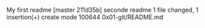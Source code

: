 My first readme
[master 211d35b] seconde readme
 1 file changed, 1 insertion(+)
 create mode 100644 0x01-git/README.md

